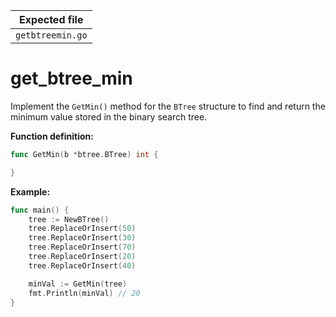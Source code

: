 | Expected file    |
| ---------------- |
| `getbtreemin.go` |

# get_btree_min

Implement the `GetMin()` method for the `BTree` structure to find and return the minimum value stored in the binary search tree.

**Function definition:**

```go
func GetMin(b *btree.BTree) int {

}
```

**Example:**

```go
func main() {
    tree := NewBTree()
    tree.ReplaceOrInsert(50)
    tree.ReplaceOrInsert(30)
    tree.ReplaceOrInsert(70)
    tree.ReplaceOrInsert(20)
    tree.ReplaceOrInsert(40)

    minVal := GetMin(tree)
    fmt.Println(minVal) // 20
}
```
